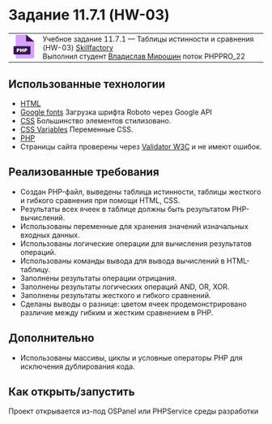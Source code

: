 # Задание 11.7.1 (HW-03)

<table>
  <tr>
    <td>
      <img src="./php.png">
    </td>
    <td>
      Учебное задание 11.7.1 — Таблицы истинности и сравнения (HW-03)
      <a href="https://skillfactory.ru/">Skillfactory</a><br> 
      Выполнил студент <a href="https://github.com/Vlad-Miroshin">Владислав Мирошин</a> поток PHPPRO_22 
    </td>
  </tr>
</table>

## Использованные технологии

- [HTML](https://www.w3.org/TR/2021/SPSD-html52-20210128/)
- [Google fonts](https://fonts.google.com/specimen/Roboto) Загрузка шрифта Roboto через Google API
- [CSS](https://developer.mozilla.org/ru/docs/Learn/Getting_started_with_the_web/CSS_basics) Большинство элементов стилизовано.
- [CSS Variables](https://developer.mozilla.org/ru/docs/Web/CSS/Using_CSS_custom_properties) Переменные CSS.
- [PHP](https://www.php.net/)
- Страницы сайта проверены через <a href="https://validator.w3.org/#validate_by_upload" target="_blank">Validator W3C</a> и не имеют ошибок.

## Реализованные требования

- Создан PHP-файл, выведены таблица истинности, таблицы жесткого и гибкого сравнения при помощи HTML, CSS.
- Результаты всех ячеек в таблице должны быть результатом PHP-вычислений.
- Использованы переменные для хранения значений изначальных входных данных.
- Использованы логические операции для вычисления результатов операций.
- Использованы команды вывода для вывода вычислений в HTML-таблицу.
- Заполнены результаты операции отрицания.
- Заполнены результаты логических операций AND, OR, XOR.
- Заполнены результаты жесткого и гибкого сравнений.
- Сделаны выводы о разнице: цветом ячеек продемонстрировано различие между гибким и жестким сравнением в PHP.

## Дополнительно

- Использованы массивы, циклы и условные операторы PHP для исключения дублирования кода.

## Как открыть/запустить

Проект открывается из-под OSPanel или PHPService среды разработки

